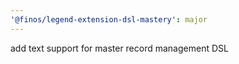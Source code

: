 ```yaml
---
'@finos/legend-extension-dsl-mastery': major
---
```


add text support for master record management DSL
